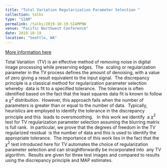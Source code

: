 ```yaml
---
title: "Total Variation Regularization Parameter Selection "
collection: talks
type: "SIAM"
permalink: /talks/2019-10-19-SIAMPNW
venue: "Pacific Northwest Conference"
date: 2019-10-19
location: "Seattle, WA"
---
```


[More information here](https://jodimead.github.io/files/talks/SIAMPNW19.pdf)

Total Variation  (TV) is an effective method of removing noise in digital image processing while preserving edges.  The  scaling or regularization parameter in the TV process defines the amount of denoising, with a value of zero giving a result equivalent to the input signal.  The discrepancy principle is a classical method for regularization parameter selection whereby  data is fit to a specified tolerance.  The tolerance is often identified based on the fact that the least squares data fit is known to follow a $\chi^2$ distribution.  However, this approach fails when the number of parameters is greater than or equal to the number of data.  Typically, heuristics are employed to identify the tolerance in the discrepancy principle and this  leads to oversmoothing.   In this work we identify  a $\chi^2$ test for TV regularization parameter selection assuming the blurring matrix is full rank.  In particular, we prove that the degrees of freedom in the TV regularized residual  is the number of data and this is used to identify the appropriate tolerance.  The importance of this work lies in the fact that the $\chi^2$ test introduced here for TV automates the choice of regularization parameter selection and can straightforwardly be incorporated into  any TV algorithm.  Results are given for three test images and compared to results using the discrepancy principle and MAP estimates. 
